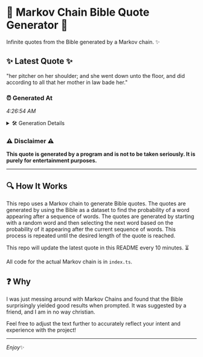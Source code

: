 # 📖 Markov Chain Bible Quote Generator 📖

Infinite quotes from the Bible generated by a Markov chain. ✨

## ✨ Latest Quote ✨
"her pitcher on her shoulder; and she went down unto the floor, and did according to all that her mother in law bade her."

### ⏰ Generated At
*4:26:54 AM*

<details>
    <summary>🛠️ Generation Details</summary>
    <p>
        <strong>🌱 Seed:</strong> her<br>
        <strong>🔄 Iterations:</strong> 23<br>
        <strong>📜 Context History:</strong><br>[ her ]: pitcher<br>[ her, pitcher ]: on<br>[ her, pitcher, on ]: her<br>[ her, pitcher, on, her ]: shoulder;<br>[ her, pitcher, on, her, shoulder; ]: and<br>[ her, pitcher, on, her, shoulder;, and ]: she<br>[ pitcher, on, her, shoulder;, and, she ]: went<br>[ on, her, shoulder;, and, she, went ]: down<br>[ her, shoulder;, and, she, went, down ]: unto<br>[ shoulder;, and, she, went, down, unto ]: the<br>[ and, she, went, down, unto, the ]: floor,<br>[ she, went, down, unto, the, floor, ]: and<br>[ went, down, unto, the, floor,, and ]: did<br>[ down, unto, the, floor,, and, did ]: according<br>[ unto, the, floor,, and, did, according ]: to<br>[ the, floor,, and, did, according, to ]: all<br>[ floor,, and, did, according, to, all ]: that<br>[ and, did, according, to, all, that ]: her<br>[ did, according, to, all, that, her ]: mother<br>[ according, to, all, that, her, mother ]: in<br>[ to, all, that, her, mother, in ]: law<br>[ all, that, her, mother, in, law ]: bade<br>[ that, her, mother, in, law, bade ]: her.<br>
    </p>
</details>

### ⚠️ Disclaimer ⚠️
**This quote is generated by a program and is not to be taken seriously. It is purely for entertainment purposes.**

---

## 🔍 How It Works

This repo uses a Markov chain to generate Bible quotes. The quotes are generated by using the Bible as a dataset to find the probability of a word appearing after a sequence of words. The quotes are generated by starting with a random word and then selecting the next word based on the probability of it appearing after the current sequence of words. This process is repeated until the desired length of the quote is reached.

This repo will update the latest quote in this README every 10 minutes. ⏳

All code for the actual Markov chain is in `index.ts`.

## ❓ Why

I was just messing around with Markov Chains and found that the Bible surprisingly yielded good results when prompted. 
It was suggested by a friend, and I am in no way christian.

Feel free to adjust the text further to accurately reflect your intent and experience with the project!

---

*Enjoy*✨
